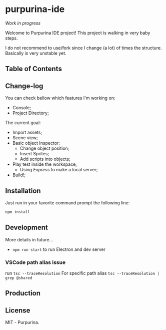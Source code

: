 # purpurina-ide

_Work in progress_

Welcome to Purpurina IDE project! This project is walking in very baby steps.

I do not recommend to use/fork since I change (a lot) of times the structure. Basically is very unstable yet.

## Table of Contents

## Change-log

You can check bellow which features I'm working on:

- Console;
- Project Directory;

The current goal:

- Import assets;
- Scene view;
- Basic object Inspector:
  - Change object position;
  - Insert Sprites;
  - Add scripts into objects;
- Play test inside the workspace;
  - Using _Express_ to make a local server;
- Build!;

## Installation

Just run in your favorite command prompt the following line:

```bash
npm install
```

## Development

More details in future...

- `npm run start` to run Electron and dev server

### VSCode path alias issue

run `tsc --traceResolution`
For specific path alias `tsc --traceResolution | grep @shared`

## Production

## License

MIT - Purpurina.
